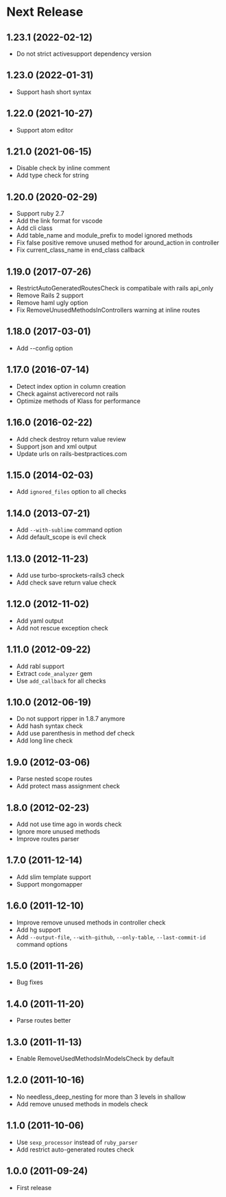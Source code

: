# Next Release

## 1.23.1 (2022-02-12)

* Do not strict activesupport dependency version

## 1.23.0 (2022-01-31)

* Support hash short syntax

## 1.22.0 (2021-10-27)

* Support atom editor

## 1.21.0 (2021-06-15)

* Disable check by inline comment
* Add type check for string

## 1.20.0 (2020-02-29)

* Support ruby 2.7
* Add the link format for vscode
* Add cli class
* Add table_name and module_prefix to model ignored methods
* Fix false positive remove unused method for around_action in
  controller
* Fix current_class_name in end_class callback

## 1.19.0 (2017-07-26)

* RestrictAutoGeneratedRoutesCheck is compatibale with rails api_only
* Remove Rails 2 support
* Remove haml ugly option
* Fix RemoveUnusedMethodsInControllers warning at inline routes

## 1.18.0 (2017-03-01)

* Add --config option

## 1.17.0 (2016-07-14)

* Detect index option in column creation
* Check against activerecord not rails
* Optimize methods of Klass for performance

## 1.16.0 (2016-02-22)

* Add check destroy return value review
* Support json and xml output
* Update urls on rails-bestpractices.com

## 1.15.0 (2014-02-03)

* Add `ignored_files` option to all checks

## 1.14.0 (2013-07-21)

* Add `--with-sublime` command option
* Add default_scope is evil check

## 1.13.0 (2012-11-23)

* Add use turbo-sprockets-rails3 check
* Add check save return value check

## 1.12.0 (2012-11-02)

* Add yaml output
* Add not rescue exception check

## 1.11.0 (2012-09-22)

* Add rabl support
* Extract `code_analyzer` gem
* Use `add_callback` for all checks

## 1.10.0 (2012-06-19)

* Do not support ripper in 1.8.7 anymore
* Add hash syntax check
* Add use parenthesis in method def check
* Add long line check

## 1.9.0 (2012-03-06)

* Parse nested scope routes
* Add protect mass assignment check

## 1.8.0 (2012-02-23)

* Add not use time ago in words check
* Ignore more unused methods
* Improve routes parser

## 1.7.0 (2011-12-14)

* Add slim template support
* Support mongomapper

## 1.6.0 (2011-12-10)

* Improve remove unused methods in controller check
* Add hg support
* Add `--output-file`, `--with-github`, `--only-table`,
  `--last-commit-id` command options

## 1.5.0 (2011-11-26)

* Bug fixes

## 1.4.0 (2011-11-20)

* Parse routes better

## 1.3.0 (2011-11-13)

* Enable RemoveUsedMethodsInModelsCheck by default

## 1.2.0 (2011-10-16)

* No needless_deep_nesting for more than 3 levels in shallow
* Add remove unused methods in models check

## 1.1.0 (2011-10-06)

* Use `sexp_processor` instead of `ruby_parser`
* Add restrict auto-generated routes check

## 1.0.0 (2011-09-24)

* First release
